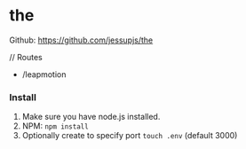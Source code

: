 # the

Github: https://github.com/jessupjs/the

// Routes
 + /leapmotion

### Install
1. Make sure you have node.js installed.
2. NPM: `npm install`
3. Optionally create to specify port `touch .env` (default 3000)